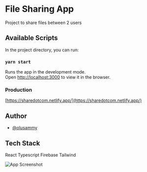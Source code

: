 # File Sharing App

Project to share files between 2 users

## Available Scripts

In the project directory, you can run:

### `yarn start`

Runs the app in the development mode.\
Open [http://localhost:3000](http://localhost:3000) to view it in the browser.

### Production

[https://sharedotcom.netlify.app/](https://sharedotcom.netlify.app/)

## Author

- [@olusammy](https://www.github.com/olusammy)

## Tech Stack

React
Typescript
Firebase
Tailwind

![App Screenshot](https://res.cloudinary.com/olumorinsamuel/image/upload/v1667343528/Screenshot_2022-11-01_at_11.57.01_PM_s0sn4n.png)
